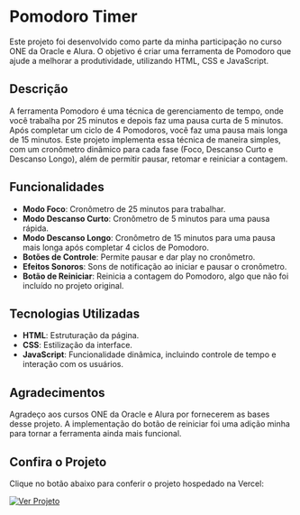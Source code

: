 # Pomodoro Timer

Este projeto foi desenvolvido como parte da minha participação no curso ONE da Oracle e Alura. O objetivo é criar uma ferramenta de Pomodoro que ajude a melhorar a produtividade, utilizando HTML, CSS e JavaScript.

## Descrição

A ferramenta Pomodoro é uma técnica de gerenciamento de tempo, onde você trabalha por 25 minutos e depois faz uma pausa curta de 5 minutos. Após completar um ciclo de 4 Pomodoros, você faz uma pausa mais longa de 15 minutos. Este projeto implementa essa técnica de maneira simples, com um cronômetro dinâmico para cada fase (Foco, Descanso Curto e Descanso Longo), além de permitir pausar, retomar e reiniciar a contagem.

## Funcionalidades

- **Modo Foco**: Cronômetro de 25 minutos para trabalhar.
- **Modo Descanso Curto**: Cronômetro de 5 minutos para uma pausa rápida.
- **Modo Descanso Longo**: Cronômetro de 15 minutos para uma pausa mais longa após completar 4 ciclos de Pomodoro.
- **Botões de Controle**: Permite pausar e dar play no cronômetro.
- **Efeitos Sonoros**: Sons de notificação ao iniciar e pausar o cronômetro.
- **Botão de Reiniciar**: Reinicia a contagem do Pomodoro, algo que não foi incluído no projeto original.

## Tecnologias Utilizadas

- **HTML**: Estruturação da página.
- **CSS**: Estilização da interface.
- **JavaScript**: Funcionalidade dinâmica, incluindo controle de tempo e interação com os usuários.

## Agradecimentos

Agradeço aos cursos ONE da Oracle e Alura por fornecerem as bases desse projeto. A implementação do botão de reiniciar foi uma adição minha para tornar a ferramenta ainda mais funcional.

## Confira o Projeto

Clique no botão abaixo para conferir o projeto hospedado na Vercel:

[![Ver Projeto](https://img.shields.io/badge/Ver_Projeto-Vercel-blue)](https://fokus-pomodoro-eight.vercel.app)

